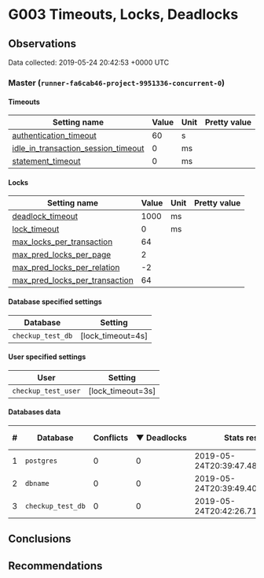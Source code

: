 # G003 Timeouts, Locks, Deadlocks #

## Observations ##
Data collected: 2019-05-24 20:42:53 +0000 UTC  



### Master (`runner-fa6cab46-project-9951336-concurrent-0`) ###
#### Timeouts ####
| Setting name | Value | Unit | Pretty value |
|-------------|-------|------|--------------|
| [authentication_timeout](https://postgresqlco.nf/en/doc/param/authentication_timeout)|60|s| |
| [idle_in_transaction_session_timeout](https://postgresqlco.nf/en/doc/param/idle_in_transaction_session_timeout)|0|ms| |
| [statement_timeout](https://postgresqlco.nf/en/doc/param/statement_timeout)|0|ms| |

#### Locks ####
| Setting name | Value | Unit | Pretty value |
|-------------|-------|------|--------------|
| [deadlock_timeout](https://postgresqlco.nf/en/doc/param/deadlock_timeout)|1000|ms| |
| [lock_timeout](https://postgresqlco.nf/en/doc/param/lock_timeout)|0|ms| |
| [max_locks_per_transaction](https://postgresqlco.nf/en/doc/param/max_locks_per_transaction)|64|<no value>| |
| [max_pred_locks_per_page](https://postgresqlco.nf/en/doc/param/max_pred_locks_per_page)|2|<no value>| |
| [max_pred_locks_per_relation](https://postgresqlco.nf/en/doc/param/max_pred_locks_per_relation)|-2|<no value>| |
| [max_pred_locks_per_transaction](https://postgresqlco.nf/en/doc/param/max_pred_locks_per_transaction)|64|<no value>| |


#### Database specified settings ####
| Database | Setting |
|---------|---------|
| `checkup_test_db` | [lock_timeout=4s] 

#### User specified settings ####
| User | Setting |
|------|---------|
| `checkup_test_user` | [lock_timeout=3s] 

#### Databases data ####
  

| \# | Database | Conflicts | &#9660;&nbsp;Deadlocks | Stats reset at | Stat reset |
|--|-----------|-------|-----------|----------------|------------|
| 1| `postgres` | 0 | 0 | 2019-05-24T20:39:47.488611+00:00|00:03:06 |
| 2| `dbname` | 0 | 0 | 2019-05-24T20:39:49.406435+00:00|00:03:04 |
| 3| `checkup_test_db` | 0 | 0 | 2019-05-24T20:42:26.717471+00:00|00:00:27 |


## Conclusions ##


## Recommendations ##

